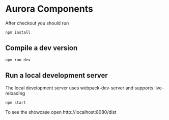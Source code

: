# Aurora Components

After checkout you should run

```
npm install
```

## Compile a dev version

```
npm run dev
```

## Run a local development server

The local development server uses webpack-dev-server and supports live-reloading

```
npm start
```

To see the showcase open http://localhost:8080/dist